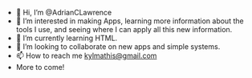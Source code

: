 - 👋 Hi, I’m @AdrianCLawrence
- 👀 I’m interested in making Apps, learning more information about the tools I use, and seeing where I can apply all this new information.
- 🌱 I’m currently learning HTML.
- 💞️ I’m looking to collaborate on new apps and simple systems.
- 📫 How to reach me kylmathis@gmail.com
- More to come! 

<!---
AdrianCLawrence/AdrianCLawrence is a ✨ special ✨ repository because its `README.md` (this file) appears on your GitHub profile.
You can click the Preview link to take a look at your changes.
--->
